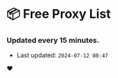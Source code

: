 # :package: Free Proxy List
### Updated every 15 minutes.

- Last updated: `2024-07-12 08:47`

:heart:
